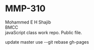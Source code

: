 # MMP-310
Mohammed E H Shajib <br>
BMCC <br>
javaScript class work repo. Public file.

update master use --git rebase gh-pages